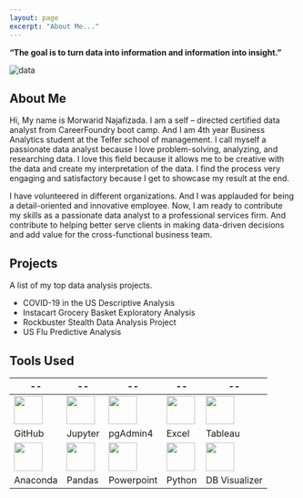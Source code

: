 ```yaml
---
layout: page
excerpt: "About Me..."
---
```


__“The goal is to turn data into information and information into insight.”__ 

![data](https://morwarid1.github.io/images/data-analytics.jpg)


## About Me
Hi, My name is Morwarid Najafizada. I am a self – directed certified data analyst from CareerFoundry boot camp. And I am 4th year Business Analytics student at the Telfer school of management. I call myself a passionate data analyst because I love problem-solving, analyzing, and researching data. I love this field because it allows me to be creative with the data and create my interpretation of the data. I find the process very engaging and satisfactory because I get to showcase my result at the end.

I have volunteered in different organizations. And I was applauded for being a detail-oriented and innovative employee. Now, I am ready to contribute my skills as a passionate data analyst to a professional services firm. And contribute to helping better serve clients in making data-driven decisions and add value for the cross-functional business team. 

## Projects
A list of my top data analysis projects. 

- COVID-19 in the US Descriptive Analysis
- Instacart Grocery Basket Exploratory Analysis 
- Rockbuster Stealth Data Analysis Project
- US Flu Predictive Analysis

## Tools Used 

 --|--|--|--|--|
---------------| ----------------- |----------------|------------|------|
<img src="https://morwarid1.github.io/images/Tools/Github.png" width="50">| <img src="https://morwarid1.github.io/images/Tools/Jupyter-Notebook.png" width="50"> | <img src="https://morwarid1.github.io/images/Tools/pgAdmin4.png" width="50">|<img src="https://morwarid1.github.io/images/Tools/Microsoft-Excel.png" width="50"> |<img src="https://morwarid1.github.io/images/Tools/Tableau.png" width="50"> |
GitHub | Jupyter |pgAdmin4 | Excel | Tableau |
<img src="https://morwarid1.github.io/images/Tools/Anaconda.png" width="50">| <img src="https://morwarid1.github.io/images/Tools/Pandas.png" width="50"> |<img src="https://morwarid1.github.io/images/Tools/Microsoft-Powerpoint.png" width="50"> |<img src="https://morwarid1.github.io/images/Tools/Python.png" width="50"> |<img src="https://morwarid1.github.io/images/Tools/DB-Visualizer.png" width="50"> | 
Anaconda | Pandas | Powerpoint | Python | DB Visualizer |
 




